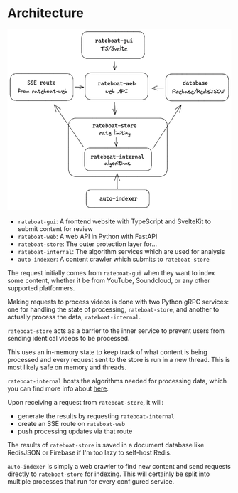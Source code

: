 # Architecture

[![image](../media/architecture.png)](https://excalidraw.com/#json=_h4T0fdeQmFmGCZGr3jFI,2ycdaVkncvmdhzfuSICtCw)

- `rateboat-gui`: A frontend website with TypeScript and SvelteKit to submit content for review
- `rateboat-web`: A web API in Python with FastAPI
- `rateboat-store`: The outer protection layer for...
- `rateboat-internal`: The algorithm services which are used for analysis
- `auto-indexer`: A content crawler which submits to `rateboat-store`

The request initially comes from `rateboat-gui` when they want to index some content, whether it be from YouTube, Soundcloud, or any other supported platformers. 

Making requests to process videos is done with two Python gRPC services: one for handling the state of processing, `rateboat-store`, and another to actually process the data, `rateboat-internal`.

`rateboat-store` acts as a barrier to the inner service to prevent users from sending identical videos to be processed. 

This uses an in-memory state to keep track of what content is being processed and every request sent to the store is run in a new thread. This is most likely safe on memory and threads.

`rateboat-internal` hosts the algorithms needed for processing data, which you can find more info about [here](./docs/ALGORITHMS.md).

Upon receiving a request from `rateboat-store`, it will:

- generate the results by requesting `rateboat-internal`
- create an SSE route on `rateboat-web`
- push processing updates via that route

The results of `rateboat-store` is saved in a document database like RedisJSON or Firebase if I'm too lazy to self-host Redis.

`auto-indexer` is simply a web crawler to find new content and send requests directly to `rateboat-store` for indexing. This will certainly be split into multiple processes that run for every configured service.

